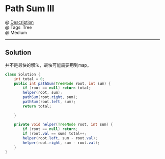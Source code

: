 # Path Sum III
@ [Description](https://leetcode.com/problems/path-sum-iii/)  
@ Tags: Tree             
@ Medium

------------------
## Solution
并不是最快的解法，最快可能需要用到map。
```java
class Solution {
    int total = 0;
    public int pathSum(TreeNode root, int sum) {
        if (root == null) return total;
        helper(root, sum);
        pathSum(root.right, sum);
        pathSum(root.left, sum);
        return total;
        
    }
    
    private void helper(TreeNode root, int sum) {
        if (root == null) return;
        if (root.val == sum) total++;
        helper(root.left, sum - root.val);
        helper(root.right, sum - root.val);
    }
}
```
